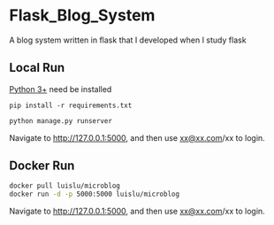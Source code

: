 # Flask_Blog_System
A blog system written in flask that I developed when I study flask

## Local Run

  [Python 3+](https://www.python.org/downloads/) need be installed

  ```
  pip install -r requirements.txt
  ```
  
  ```bash	
  python manage.py runserver
  ```
  Navigate to http://127.0.0.1:5000, and then use xx@xx.com/xx to login.

## Docker Run

  ```bash	
  docker pull luislu/microblog
  docker run -d -p 5000:5000 luislu/microblog
  ```
  Navigate to http://127.0.0.1:5000, and then use xx@xx.com/xx to login.
